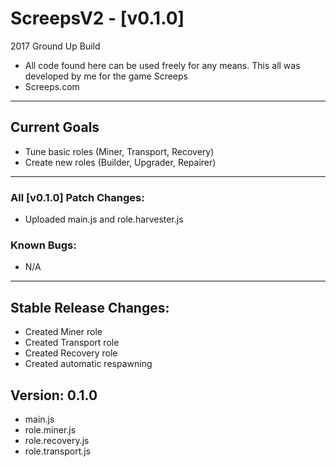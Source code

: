 # ScreepsV2 - [v0.1.0]
2017 Ground Up Build
- All code found here can be used freely for any means. This all was developed by me for the game Screeps
- Screeps.com
___
## Current Goals

- Tune basic roles (Miner, Transport, Recovery)
- Create new roles (Builder, Upgrader, Repairer)



___
### All [v0.1.0] Patch Changes:
- Uploaded main.js and role.harvester.js

### Known Bugs:
- N/A

___

## Stable Release Changes:
- Created Miner role
- Created Transport role
- Created Recovery role
- Created automatic respawning

## Version: 0.1.0
- main.js
- role.miner.js
- role.recovery.js
- role.transport.js